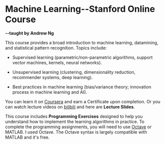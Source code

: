 # Machine Learning--Stanford Online Course

**--taught by Andrew Ng** 



This course provides a broad introduction to machine learning, datamining, and statistical pattern recognition. Topics include: 

* Supervised learning (parametric/non-parametric algorithms, support vector machines, kernels, neural networks). 

* Unsupervised learning (clustering, dimensionality reduction, recommender systems, deep learning). 

* Best practices in machine learning (bias/variance theory; innovation process in machine learning and AI). 

You can learn it on [Coursera](https://www.coursera.org/learn/machine-learning) and earn a Certificate upon completion. Or you can watch lecture videos on [bilibili](https://www.bilibili.com/video/BV164411b7dx?from=search&seid=2447822532562598581) and here are **Lecture Slides**.

This course includes **Programming Exercises** designed to help you understand how to implement the learning algorithms in practice. To complete the programming assignments, you will need to use [Octave](https://www.gnu.org/software/octave/) or MATLAB. I used Octave. The Octave syntax is largely compatible with MATLAB and it's free.



